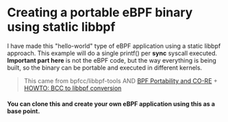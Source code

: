 # Creating a portable eBPF binary using statlic libbpf

I have made this "hello-world" type of eBPF application using a static libbpf 
approach. This example will do a single printf() per **sync** syscall executed.
**Important part here** is not the eBPF code, but the way everything is being 
built, so the binary can be portable and executed in different kernels.

> This came from bpfcc/libbpf-tools AND 
[BPF Portability and CO-RE](https://facebookmicrosites.github.io/bpf/blog/2020/02/19/bpf-portability-and-co-re.html) + 
[HOWTO: BCC to libbpf conversion](https://facebookmicrosites.github.io/bpf/blog/2020/02/20/bcc-to-libbpf-howto-guide.html) 

#### You can clone this and create your own eBPF application using this as a base point.
